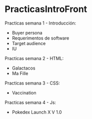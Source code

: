 # PracticasIntroFront
Practicas semana 1 - Introducción:

- Buyer persona
- Requerimentos de software
- Target audience 
- IU

Practicas semana 2 - HTML:

- Galactacos 
- Ma Fille

Practicas semana 3 - CSS:

- Vaccination

Practicas semana 4 - Js:

- Pokedex Launch X V 1.0



